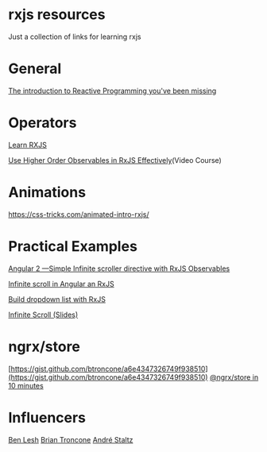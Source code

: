 # rxjs resources
Just a collection of links for learning rxjs

# General
[The introduction to Reactive Programming you've been missing](https://gist.github.com/staltz/868e7e9bc2a7b8c1f754)

# Operators
[Learn RXJS](https://www.learnrxjs.io/)

[Use Higher Order Observables in RxJS Effectively](https://egghead.io/courses/use-higher-order-observables-in-rxjs-effectively)(Video Course)

# Animations
https://css-tricks.com/animated-intro-rxjs/

# Practical Examples
[Angular 2 —Simple Infinite scroller directive with RxJS Observables](https://medium.com/@Sureshkumar_Ash/angular-2-simple-infinite-scroller-directive-with-rxjs-observables-a989b12d4fb1#.t10ztd64r)

[Infinite scroll in Angular an RxJS](http://blog.brecht.io/infinite-scroll-with-rxjs-and-angular2/)

[Build dropdown list with RxJS](http://neethack.com/2015/11/build-dropdown-list-with-rxjs/)

[Infinite Scroll (Slides)](http://slides.com/theefer/infinite-scroll-ngrxjs#/18)

# ngrx/store
[https://gist.github.com/btroncone/a6e4347326749f938510](https://gist.github.com/btroncone/a6e4347326749f938510)
[@ngrx/store in 10 minutes](https://egghead.io/lessons/angular-2-ngrx-store-in-10-minutes)

# Influencers
[Ben Lesh](https://twitter.com/BenLesh)
[Brian Troncone](https://twitter.com/btroncone)
[André Staltz](https://twitter.com/andrestaltz)


